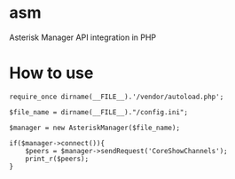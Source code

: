 # asm
Asterisk Manager API integration in PHP

# How to use

```
require_once dirname(__FILE__).'/vendor/autoload.php';

$file_name = dirname(__FILE__)."/config.ini";

$manager = new AsteriskManager($file_name);

if($manager->connect()){
    $peers = $manager->sendRequest('CoreShowChannels');
    print_r($peers);
}
```